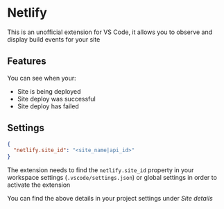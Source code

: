 # Netlify

This is an unofficial extension for VS Code, it allows you to observe and display build events for your site

## Features
You can see when your:

* Site is being deployed
* Site deploy was successful
* Site deploy has failed

## Settings

```json
{
  "netlify.site_id": "<site_name|api_id>"
}
```

The extension needs to find the `netlify.site_id` property in your workspace settings (`.vscode/settings.json`) or global settings in order to activate the extension

You can find the above details in your project settings under *Site details*